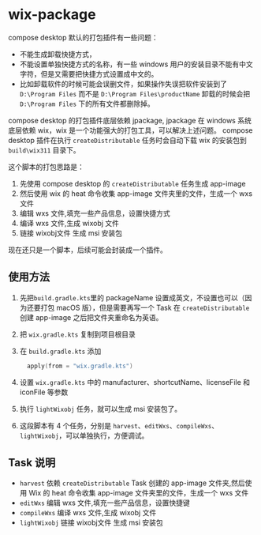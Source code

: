 # wix-package
compose desktop 默认的打包插件有一些问题：
- 不能生成卸载快捷方式，
- 不能设置单独快捷方式的名称，有一些 windows 用户的安装目录不能有中文字符，但是又需要把快捷方式设置成中文的。
- 比如卸载软件的时候可能会误删文件，如果操作失误把软件安装到了 `D:\Program Files` 而不是 `D:\Program Files\productName` 卸载的时候会把 `D:\Program Files` 下的所有文件都删除掉。

compose desktop 的打包插件底层依赖 jpackage, jpackage 在 windows 系统底层依赖 wix，wix 是一个功能强大的打包工具，可以解决上述问题。
compose desktop 插件在执行 `createDistributable` 任务时会自动下载 wix 的安装包到 `build\wix311` 目录下。

这个脚本的打包思路是：
1. 先使用 compose desktop 的 `createDistributable` 任务生成 app-image
2. 然后使用 wix 的 heat 命令收集 app-image 文件夹里的文件，生成一个 wxs 文件
3. 编辑 wxs 文件,填充一些产品信息，设置快捷方式
4. 编译 wxs 文件,生成 wixobj 文件
5. 链接 wixobj文件 生成 msi 安装包


现在还只是一个脚本，后续可能会封装成一个插件。
## 使用方法
1. 先把`build.gradle.kts`里的 packageName 设置成英文，不设置也可以（因为还要打包 macOS 版），但是需要再写一个 Task 在 `createDistributable` 创建 app-image 之后把文件夹重命名为英语。
2. 把 `wix.gradle.kts` 复制到项目根目录
3. 在 `build.gradle.kts` 添加
    ```kotlin
      apply(from = "wix.gradle.kts")
    ```
4. 设置 `wix.gradle.kts` 中的 manufacturer、shortcutName、licenseFile 和 iconFile 等参数

5. 执行 `lightWixobj` 任务，就可以生成 msi 安装包了。
6. 这段脚本有 4 个任务，分别是 `harvest`、`editWxs`、`compileWxs`、`lightWixobj`，可以单独执行，方便调试。

## Task 说明
- `harvest` 依赖 `createDistributable` Task 创建的 app-image 文件夹,然后使用 Wix 的 heat 命令收集 app-image 文件夹里的文件，生成一个 wxs 文件
- `editWxs` 编辑 wxs 文件,填充一些产品信息，设置快捷键
- `compileWxs` 编译 wxs 文件,生成 wixobj 文件
- `lightWixobj` 链接 wixobj文件 生成 msi 安装包
